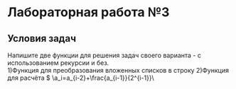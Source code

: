 # Лабораторная работа №3
## Условия задач
Напишите две функции для решения задач своего варианта - с использованием рекурсии и без.\
1)Функция для преобразования вложенных списков в строку
2)Функция для расчёта $ \a_i=a_{i-2}+\frac{a_{i-1}}{2^{i-1}}\
